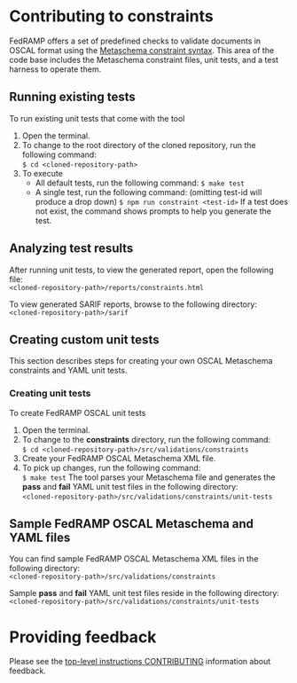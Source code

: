 # Contributing to constraints

FedRAMP offers a set of predefined checks to validate documents in OSCAL format using the [Metaschema constraint syntax](https://pages.nist.gov/metaschema/specification/syntax/constraints/). This area of the code base includes the Metaschema constraint files, unit tests, and a test harness to operate them. 

## Running existing tests

To run existing unit tests that come with the tool

1. Open the terminal.  
2. To change to the root directory of the cloned repository, run the following command:  
   `$ cd <cloned-repository-path>`  
3. To execute  
   * All default tests, run the following command:
   `$ make test`
   * A single test, run the following command: (omitting test-id will produce a drop down)
   `$ npm run constraint <test-id>`
  If a test does not exist, the command shows prompts to help you generate the test.

## Analyzing test results
After running unit tests, to view the generated report, open the following file:  
`<cloned-repository-path>/reports/constraints.html`

To view generated SARIF reports, browse to the following directory:  
`<cloned-repository-path>/sarif`

## Creating custom unit tests
This section describes steps for creating your own OSCAL Metaschema constraints and YAML unit tests.  

### Creating unit tests
To create FedRAMP OSCAL unit tests
1. Open the terminal.  
2. To change to the **constraints** directory, run the following command:  
   `$ cd <cloned-repository-path>/src/validations/constraints`  
3. Create your FedRAMP OSCAL Metaschema XML file.  
4. To pick up changes, run the following command:  
   `$ make test`
The tool parses your Metaschema file and generates the **pass** and **fail** YAML unit test files in the following directory:  
`<cloned-repository-path>/src/validations/constraints/unit-tests`

## Sample FedRAMP OSCAL Metaschema and YAML files
You can find sample FedRAMP OSCAL Metaschema XML files in the following directory:  
`<cloned-repository-path>/src/validations/constraints`

Sample **pass** and **fail** YAML unit test files reside in the following directory:  
`<cloned-repository-path>/src/validations/constraints/unit-tests`

# Providing feedback

Please see the [top-level instructions CONTRIBUTING](../../../CONTRIBUTING.md#issue-reporting-and-handling) information about feedback.
